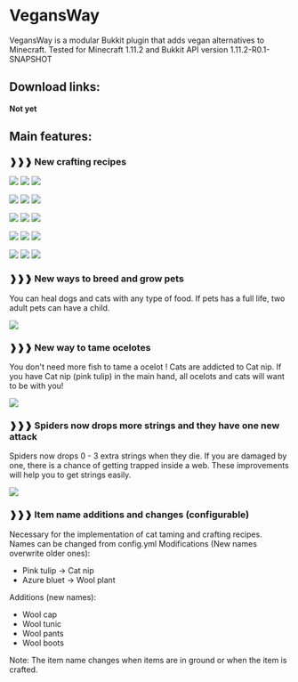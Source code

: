 VegansWay
=========
VegansWay is a modular Bukkit plugin that adds vegan alternatives to Minecraft.
Tested for Minecraft 1.11.2 and Bukkit API version 1.11.2-R0.1-SNAPSHOT
## Download links:
**Not yet**

## Main features:
### ❱❱❱ New crafting recipes
![](http://i.imgur.com/KLZwkg6.png) ![](http://i.imgur.com/9zxAZr3.png) ![](http://i.imgur.com/fzzH9Du.png)

![](http://i.imgur.com/A5DfVfR.png) ![](http://i.imgur.com/kOjOy5e.png) ![](http://i.imgur.com/1PgNS9M.png)

![](http://i.imgur.com/Qa9eojD.png) ![](http://i.imgur.com/ZNxZ17s.png) ![](http://i.imgur.com/lNOLOWX.png)

![](http://i.imgur.com/MHbgf8G.png) ![](http://i.imgur.com/dYcbEdv.png) ![](http://i.imgur.com/ApKsfj2.png)

![](http://i.imgur.com/kAS0gvU.png) ![](http://i.imgur.com/ZDGPiYK.png) ![](http://i.imgur.com/2xI00jm.png)

### ❱❱❱ New ways to breed and grow pets
You can heal dogs and cats with any type of food. 
If pets has a full life, two adult pets can have a child.

![](http://i.imgur.com/TMffFG9.png)
### ❱❱❱ New way to tame ocelotes
You don't need more fish to tame a ocelot !
Cats are addicted to Cat nip. If you have Cat nip (pink tulip) in the main hand, all ocelots and cats will want to be with you!

![](http://i.imgur.com/IVeAG2e.png)

### ❱❱❱ Spiders now drops more strings and they have one new attack
Spiders now drops 0 - 3 extra strings when they die.
If you are damaged by one, there is a chance of getting trapped inside a web.
These improvements will help you to get strings easily.

![](http://i.imgur.com/Uvxqx79.png)

### ❱❱❱ Item name additions and changes (configurable)
Necessary for the implementation of cat taming and crafting recipes. Names can be changed from config.yml
Modifications (New names overwrite older ones):
- Pink tulip → Cat nip
- Azure bluet → Wool plant

Additions (new names):
- Wool cap
- Wool tunic
- Wool pants
- Wool boots

Note: The item name changes when items are in ground or when the item is crafted.
